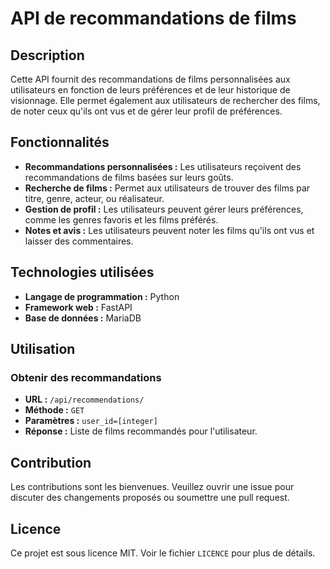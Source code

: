 # API de recommandations de films

## Description

Cette API fournit des recommandations de films personnalisées aux utilisateurs en fonction de leurs préférences et de leur historique de visionnage. Elle permet également aux utilisateurs de rechercher des films, de noter ceux qu'ils ont vus et de gérer leur profil de préférences.

## Fonctionnalités

- **Recommandations personnalisées :** Les utilisateurs reçoivent des recommandations de films basées sur leurs goûts.
- **Recherche de films :** Permet aux utilisateurs de trouver des films par titre, genre, acteur, ou réalisateur.
- **Gestion de profil :** Les utilisateurs peuvent gérer leurs préférences, comme les genres favoris et les films préférés.
- **Notes et avis :** Les utilisateurs peuvent noter les films qu'ils ont vus et laisser des commentaires.

## Technologies utilisées

- **Langage de programmation :** Python
- **Framework web :** FastAPI
- **Base de données :** MariaDB

## Utilisation

### Obtenir des recommandations

- **URL :** `/api/recommendations/`
- **Méthode :** `GET`
- **Paramètres :** `user_id=[integer]`
- **Réponse :** Liste de films recommandés pour l'utilisateur.

## Contribution

Les contributions sont les bienvenues. Veuillez ouvrir une issue pour discuter des changements proposés ou soumettre une pull request.

## Licence

Ce projet est sous licence MIT. Voir le fichier `LICENCE` pour plus de détails.
